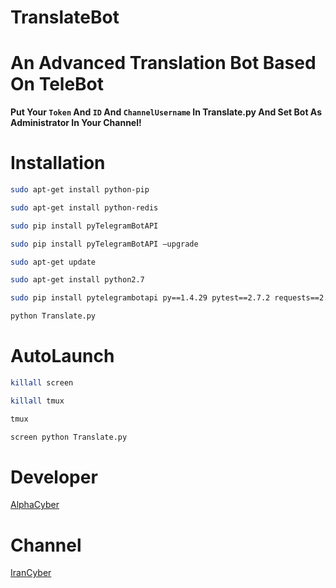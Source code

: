 # TranslateBot
# An Advanced Translation Bot Based On TeleBot

**Put Your ```Token``` And ```ID``` And ```ChannelUsername``` In Translate.py And Set Bot As Administrator In Your Channel!**

# Installation

```sh
sudo apt-get install python-pip

sudo apt-get install python-redis

sudo pip install pyTelegramBotAPI

sudo pip install pyTelegramBotAPI —upgrade

sudo apt-get update

sudo apt-get install python2.7

sudo pip install pytelegrambotapi py==1.4.29 pytest==2.7.2 requests==2.7.0 six==1.9.0 wheel==0.24.0

python Translate.py
```

# AutoLaunch

```sh
killall screen

killall tmux

tmux

screen python Translate.py
```

# Developer
[AlphaCyber](https://telegram.me/AlphaCyber)

# Channel
[IranCyber](https://telegram.me/CyberCH)
